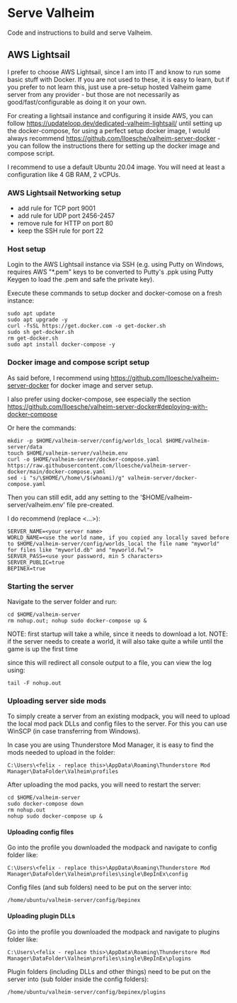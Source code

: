 # Serve Valheim 

Code and instructions to build and serve Valheim.

## AWS Lightsail

I prefer to choose AWS Lightsail, since I am into IT and know to run some basic stuff with Docker. If you are not used to these, it is easy to learn, but if you prefer to not learn this, just use a pre-setup hosted Valheim game server from any provider - but those are not necessarily as good/fast/configurable as doing it on your own.

For creating a lightsail instance and configuring it inside AWS, you can follow https://updateloop.dev/dedicated-valheim-lightsail/ until setting up the docker-compose, for using a perfect setup docker image, I would always recommend https://github.com/lloesche/valheim-server-docker - you can follow the instructions there for setting up the docker image and compose script.

I recommend to use a default Ubuntu 20.04 image. You will need at least a configuration like 4 GB RAM, 2 vCPUs. 

### AWS Lightsail Networking setup

* add rule for TCP port 9001
* add rule for UDP port 2456-2457
* remove rule for HTTP on port 80
* keep the SSH rule for port 22

### Host setup

Login to the AWS Lightsail instance via SSH (e.g. using Putty on Windows, requires AWS "*.pem" keys to be converted to Putty's .ppk using Putty Keygen to load the .pem and safe the private key).

Execute these commands to setup docker and docker-comose on a fresh instance:
```
sudo apt update
sudo apt upgrade -y
curl -fsSL https://get.docker.com -o get-docker.sh
sudo sh get-docker.sh
rm get-docker.sh
sudo apt install docker-compose -y
```

### Docker image and compose script setup

As said before, I recommend using https://github.com/lloesche/valheim-server-docker for docker image and server setup.

I also prefer using docker-compose, see especially the section https://github.com/lloesche/valheim-server-docker#deploying-with-docker-compose 

Or here the commands:
```
mkdir -p $HOME/valheim-server/config/worlds_local $HOME/valheim-server/data
touch $HOME/valheim-server/valheim.env
curl -o $HOME/valheim-server/docker-compose.yaml https://raw.githubusercontent.com/lloesche/valheim-server-docker/main/docker-compose.yaml
sed -i "s/\$HOME/\/home\/$(whoami)/g" valheim-server/docker-compose.yaml
```

Then you can still edit, add any setting to the '$HOME/valheim-server/valheim.env' file pre-created. 

I do recommend (replace <...>):
```
SERVER_NAME=<your server name>
WORLD_NAME=<use the world name, if you copied any locally saved before to $HOME/valheim-server/config/worlds_local the file name "myworld" for files like "myworld.db" and "myworld.fwl">
SERVER_PASS=<use your password, min 5 characters>
SERVER_PUBLIC=true
BEPINEX=true
```

### Starting the server

Navigate to the server folder and run:
```
cd $HOME/valheim-server
rm nohup.out; nohup sudo docker-compose up & 
```

NOTE: first startup will take a while, since it needs to download a lot.
NOTE: if the server needs to create a world, it will also take quite a while until the game is up the first time

since this will redirect all console output to a file, you can view the log using:
```
tail -F nohup.out
```

### Uploading server side mods

To simply create a server from an existing modpack, you will need to upload the local mod pack DLLs and config files to the server. For this you can use WinSCP (in case transferring from Windows).

In case you are using Thunderstore Mod Manager, it is easy to find the mods needed to upload in the folder:
```
C:\Users\<felix - replace this>\AppData\Roaming\Thunderstore Mod Manager\DataFolder\Valheim\profiles
```

After uploading the mod packs, you will need to restart the server:
```
cd $HOME/valheim-server
sudo docker-compose down
rm nohup.out
nohup sudo docker-compose up & 
```

#### Uploading config files

Go into the profile you downloaded the modpack and navigate to config folder like:
```
C:\Users\<felix - replace this>\AppData\Roaming\Thunderstore Mod Manager\DataFolder\Valheim\profiles\single\BepInEx\config
```

Config files (and sub folders) need to be put on the server into:
```
/home/ubuntu/valheim-server/config/bepinex
```

#### Uploading plugin DLLs

Go into the profile you downloaded the modpack and navigate to plugins folder like:
```
C:\Users\<felix - replace this>\AppData\Roaming\Thunderstore Mod Manager\DataFolder\Valheim\profiles\single\BepInEx\plugins
```

Plugin folders (including DLLs and other things) need to be put on the server into (sub folder inside the config folders):
```
/home/ubuntu/valheim-server/config/bepinex/plugins
```

